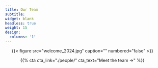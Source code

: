 ```yaml
---
title: Our Team
subtitle:
widget: blank
headless: true
weight: 15
design:
  columns: '1'
---
```

<center>{{< figure src="welcome_2024.jpg" caption="" numbered="false" >}}

{{% cta cta_link="./people/" cta_text="Meet the team →" %}}
